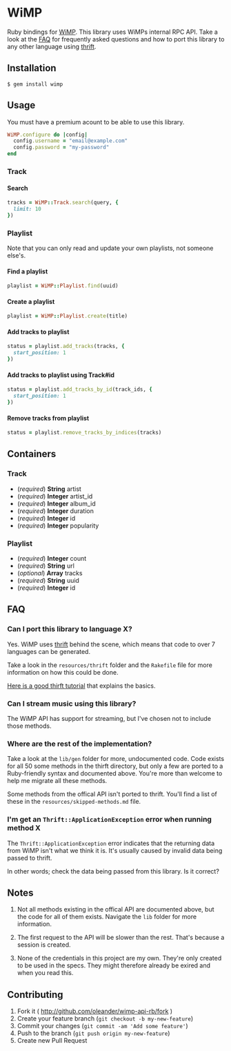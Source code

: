 # WiMP

Ruby bindings for [WiMP](http://wimpmusic.com). This library uses WiMPs internal RPC API.
Take a look at the [FAQ](#faq) for frequently asked questions and how to port this library to any other language using [thrift](http://thrift.apache.org/).

## Installation

```
$ gem install wimp
```

## Usage

You must have a premium acount to be able to use this library.

``` ruby
WiMP.configure do |config|
  config.username = "email@example.com"
  config.password = "my-password"
end
```

### Track

#### Search

``` ruby
tracks = WiMP::Track.search(query, {
  limit: 10
})
```

### Playlist

Note that you can only read and update your own playlists, 
not someone else's.

#### Find a playlist

``` ruby
playlist = WiMP::Playlist.find(uuid)
```

#### Create a playlist

``` ruby
playlist = WiMP::Playlist.create(title)
```

#### Add tracks to playlist

``` ruby
status = playlist.add_tracks(tracks, {
  start_position: 1
})
```

#### Add tracks to playlist using Track#id

``` ruby
status = playlist.add_tracks_by_id(track_ids, {
  start_position: 1
})
```

#### Remove tracks from playlist

``` ruby
status = playlist.remove_tracks_by_indices(tracks)
```

## Containers

### Track

- (*required*) **String** artist
- (*required*) **Integer** artist_id
- (*required*) **Integer** album_id
- (*required*) **Integer** duration
- (*required*) **Integer** id
- (*required*) **Integer** popularity

### Playlist

- (*required*) **Integer** count
- (*required*) **String** url
- (*optional*) **Array<Track>** tracks
- (*required*) **String** uuid
- (*required*) **Integer** id

## FAQ

### Can I port this library to language X?

Yes. WiMP uses [thrift](http://thrift.apache.org/) behind the scene, 
which means that code to over 7 languages can be generated.

Take a look in the `resources/thrift` folder and the `Rakefile` 
file for more information on how this could be done.

[Here is a good thirft tutorial](http://diwakergupta.github.io/thrift-missing-guide/) 
that explains the basics.

### Can I stream music using this library?

The WiMP API has support for streaming, but I've chosen not to include 
those methods.

### Where are the rest of the implementation?

Take a look at the `lib/gen` folder for more, undocumented code. Code
exists for all 50 some methods in the thirft directory, but only a few are
ported to a Ruby-friendly syntax and documented above. You're more than
welcome to help me migrate all these methods.

Some methods from the offical API isn't ported to thrift. You'll find a list
of these in the `resources/skipped-methods.md` file.

### I'm get an `Thrift::ApplicationException` error when running method X

The `Thrift::ApplicationException` error indicates that the returning data
from WiMP isn't what we think it is. It's usually caused by invalid data being passed
to thrift. 

In other words; check the data being passed from this library. Is it correct?

## Notes

1. Not all methods existing in the offical API are documented above, but 
the code for all of them exists. Navigate the `lib` folder for more information.

2. The first request to the API will be slower than the rest.
That's because a session is created.

3. None of the credentials in this project are my own. They're 
only created to be used in the specs. They might therefore already be exired
and when you read this.

## Contributing

1. Fork it ( http://github.com/oleander/wimp-api-rb/fork )
2. Create your feature branch (`git checkout -b my-new-feature`)
3. Commit your changes (`git commit -am 'Add some feature'`)
4. Push to the branch (`git push origin my-new-feature`)
5. Create new Pull Request